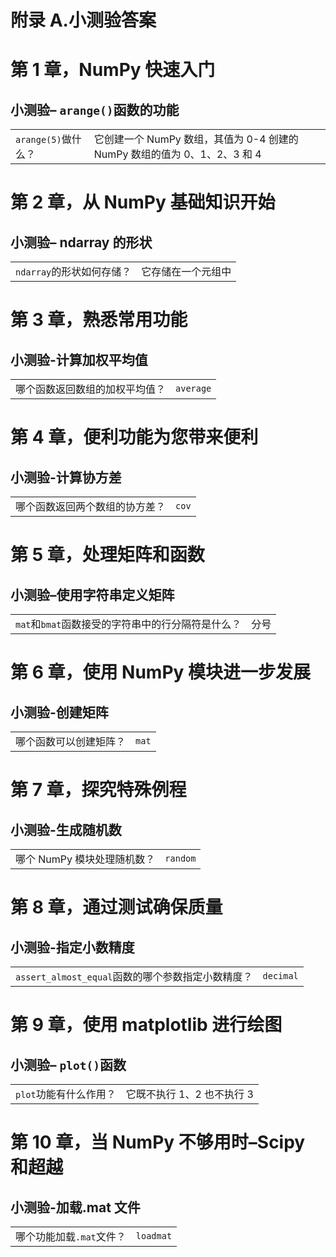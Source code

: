 # 附录 A.小测验答案

# 第 1 章，NumPy 快速入门

## 小测验– `arange()`函数的功能

| | |
| --- | --- |
| `arange(5)`做什么？ | 它创建一个 NumPy 数组，其值为 0-4 创建的 NumPy 数组的值为 0、1、2、3 和 4 |

# 第 2 章，从 NumPy 基础知识开始

## 小测验– ndarray 的形状

| | |
| --- | --- |
| `ndarray`的形状如何存储？ | 它存储在一个元组中 |

# 第 3 章，熟悉常用功能

## 小测验-计算加权平均值

| | |
| --- | --- |
| 哪个函数返回数组的加权平均值？ | `average` |

# 第 4 章，便利功能为您带来便利

## 小测验-计算协方差

| | |
| --- | --- |
| 哪个函数返回两个数组的协方差？ | `cov` |

# 第 5 章，处理矩阵和函数

## 小测验–使用字符串定义矩阵

| | |
| --- | --- |
| `mat`和`bmat`函数接受的字符串中的行分隔符是什么？ | 分号 |

# 第 6 章，使用 NumPy 模块进一步发展

## 小测验-创建矩阵

| | |
| --- | --- |
| 哪个函数可以创建矩阵？ | `mat` |

# 第 7 章，探究特殊例程

## 小测验-生成随机数

| | |
| --- | --- |
| 哪个 NumPy 模块处理随机数？ | `random` |

# 第 8 章，通过测试确保质量

## 小测验-指定小数精度

| | |
| --- | --- |
| `assert_almost_equal`函数的哪个参数指定小数精度？ | `decimal` |

# 第 9 章，使用 matplotlib 进行绘图

## 小测验– `plot()`函数

| | |
| --- | --- |
| `plot`功能有什么作用？ | 它既不执行 1、2 也不执行 3 |

# 第 10 章，当 NumPy 不够用时–Scipy 和超越

## 小测验-加载.mat 文件

| | |
| --- | --- |
| 哪个功能加载`.mat`文件？ | `loadmat` |